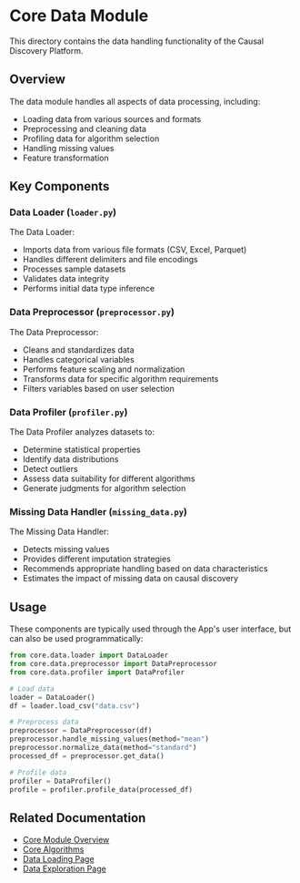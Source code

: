 # Core Data Module

This directory contains the data handling functionality of the Causal Discovery Platform.

## Overview

The data module handles all aspects of data processing, including:

- Loading data from various sources and formats
- Preprocessing and cleaning data
- Profiling data for algorithm selection
- Handling missing values
- Feature transformation

## Key Components

### Data Loader (`loader.py`)

The Data Loader:

- Imports data from various file formats (CSV, Excel, Parquet)
- Handles different delimiters and file encodings
- Processes sample datasets
- Validates data integrity
- Performs initial data type inference

### Data Preprocessor (`preprocessor.py`)

The Data Preprocessor:

- Cleans and standardizes data
- Handles categorical variables
- Performs feature scaling and normalization
- Transforms data for specific algorithm requirements
- Filters variables based on user selection

### Data Profiler (`profiler.py`)

The Data Profiler analyzes datasets to:

- Determine statistical properties
- Identify data distributions
- Detect outliers
- Assess data suitability for different algorithms
- Generate judgments for algorithm selection

### Missing Data Handler (`missing_data.py`)

The Missing Data Handler:

- Detects missing values
- Provides different imputation strategies
- Recommends appropriate handling based on data characteristics
- Estimates the impact of missing data on causal discovery

## Usage

These components are typically used through the App's user interface, but can also be used programmatically:

```python
from core.data.loader import DataLoader
from core.data.preprocessor import DataPreprocessor
from core.data.profiler import DataProfiler

# Load data
loader = DataLoader()
df = loader.load_csv("data.csv")

# Preprocess data
preprocessor = DataPreprocessor(df)
preprocessor.handle_missing_values(method="mean")
preprocessor.normalize_data(method="standard")
processed_df = preprocessor.get_data()

# Profile data
profiler = DataProfiler()
profile = profiler.profile_data(processed_df)
```

## Related Documentation

- [Core Module Overview](../README.md)
- [Core Algorithms](../algorithms/README.md)
- [Data Loading Page](../../app/pages/README.md)
- [Data Exploration Page](../../app/pages/README.md)
